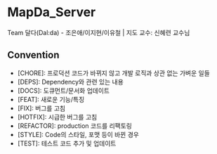 # MapDa_Server
Team 달다(Dal:da) - 조은애/이지현/이유철 | 지도 교수: 신혜련 교수님

## Convention
- [CHORE]: 프로덕션 코드가 바뀌지 않고 개발 로직과 상관 없는 가벼운 일들
- [DEPS]: Dependency와 관련 있는 내용
- [DOCS]: 도큐먼트/문서화 업데이트
- [FEAT]: 새로운 기능/특징
- [FIX]: 버그를 고침
- [HOTFIX]: 시급한 버그를 고침
- [REFACTOR]: production 코드를 리팩토링
- [STYLE]: Code의 스타일, 포맷 등이 바뀐 경우
- [TEST]: 테스트 코드 추가 및 업데이트
